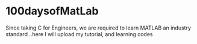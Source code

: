 # 100daysofMatLab
Since taking C for Engineers, we are required to learn MATLAB an industry standard ..here I will upload my tutorial, and learning codes
